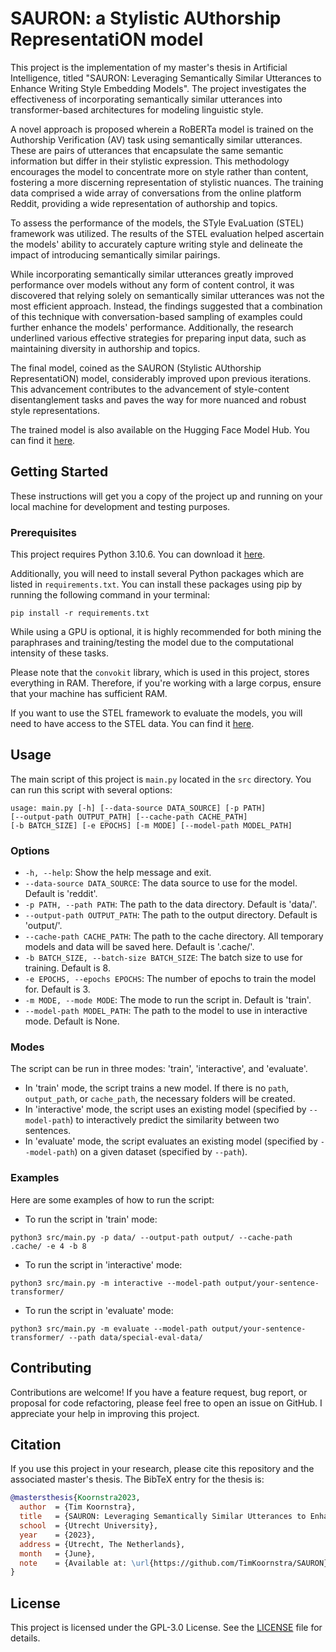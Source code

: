 # SAURON: a Stylistic AUthorship RepresentatiON model

This project is the implementation of my master's thesis in Artificial Intelligence, titled "SAURON: Leveraging Semantically Similar Utterances to Enhance Writing Style Embedding Models". The project investigates the effectiveness of incorporating semantically similar utterances into transformer-based architectures for modeling linguistic style. 

A novel approach is proposed wherein a RoBERTa model is trained on the Authorship Verification (AV) task using semantically similar utterances. These are pairs of utterances that encapsulate the same semantic information but differ in their stylistic expression. This methodology encourages the model to concentrate more on style rather than content, fostering a more discerning representation of stylistic nuances. The training data comprised a wide array of conversations from the online platform Reddit, providing a wide representation of authorship and topics.

To assess the performance of the models, the STyle EvaLuation (STEL) framework was utilized. The results of the STEL evaluation helped ascertain the models' ability to accurately capture writing style and delineate the impact of introducing semantically similar pairings.

While incorporating semantically similar utterances greatly improved performance over models without any form of content control, it was discovered that relying solely on semantically similar utterances was not the most efficient approach. Instead, the findings suggested that a combination of this technique with conversation-based sampling of examples could further enhance the models' performance. Additionally, the research underlined various effective strategies for preparing input data, such as maintaining diversity in authorship and topics.

The final model, coined as the SAURON (Stylistic AUthorship RepresentatiON) model, considerably improved upon previous iterations. This advancement contributes to the advancement of style-content disentanglement tasks and paves the way for more nuanced and robust style representations.

The trained model is also available on the Hugging Face Model Hub. You can find it [here](https://huggingface.co/TimKoornstra/SAURON).

## Getting Started

These instructions will get you a copy of the project up and running on your local machine for development and testing purposes.

### Prerequisites

This project requires Python 3.10.6. You can download it [here](https://www.python.org/downloads/release/python-3106/). 

Additionally, you will need to install several Python packages which are listed in `requirements.txt`. You can install these packages using pip by running the following command in your terminal:

```
pip install -r requirements.txt
```

While using a GPU is optional, it is highly recommended for both mining the paraphrases and training/testing the model due to the computational intensity of these tasks. 

Please note that the `convokit` library, which is used in this project, stores everything in RAM. Therefore, if you're working with a large corpus, ensure that your machine has sufficient RAM.

If you want to use the STEL framework to evaluate the models, you will need to have access to the STEL data. You can find it [here](https://github.com/nlpsoc/stel).

## Usage

The main script of this project is `main.py` located in the `src` directory. You can run this script with several options:

```
usage: main.py [-h] [--data-source DATA_SOURCE] [-p PATH]
[--output-path OUTPUT_PATH] [--cache-path CACHE_PATH]
[-b BATCH_SIZE] [-e EPOCHS] [-m MODE] [--model-path MODEL_PATH]
```

### Options

- `-h, --help`: Show the help message and exit.
- `--data-source DATA_SOURCE`: The data source to use for the model. Default is 'reddit'.
- `-p PATH, --path PATH`: The path to the data directory. Default is 'data/'.
- `--output-path OUTPUT_PATH`: The path to the output directory. Default is 'output/'.
- `--cache-path CACHE_PATH`: The path to the cache directory. All temporary models and data will be saved here. Default is '.cache/'.
- `-b BATCH_SIZE, --batch-size BATCH_SIZE`: The batch size to use for training. Default is 8.
- `-e EPOCHS, --epochs EPOCHS`: The number of epochs to train the model for. Default is 3.
- `-m MODE, --mode MODE`: The mode to run the script in. Default is 'train'.
- `--model-path MODEL_PATH`: The path to the model to use in interactive mode. Default is None.

### Modes

The script can be run in three modes: 'train', 'interactive', and 'evaluate'. 

- In 'train' mode, the script trains a new model. If there is no `path`, `output_path`, or `cache_path`, the necessary folders will be created.
- In 'interactive' mode, the script uses an existing model (specified by `--model-path`) to interactively predict the similarity between two sentences.
- In 'evaluate' mode, the script evaluates an existing model (specified by `--model-path`) on a given dataset (specified by `--path`).

### Examples

Here are some examples of how to run the script:

- To run the script in 'train' mode:

```
python3 src/main.py -p data/ --output-path output/ --cache-path .cache/ -e 4 -b 8
```

- To run the script in 'interactive' mode:

```
python3 src/main.py -m interactive --model-path output/your-sentence-transformer/
```

- To run the script in 'evaluate' mode:

```
python3 src/main.py -m evaluate --model-path output/your-sentence-transformer/ --path data/special-eval-data/
```

## Contributing

Contributions are welcome! If you have a feature request, bug report, or proposal for code refactoring, please feel free to open an issue on GitHub. I appreciate your help in improving this project.

## Citation

If you use this project in your research, please cite this repository and the associated master's thesis. The BibTeX entry for the thesis is:

```bibtex
@mastersthesis{Koornstra2023,
  author  = {Tim Koornstra},
  title   = {SAURON: Leveraging Semantically Similar Utterances to Enhance Writing Style Embedding Models},
  school  = {Utrecht University},
  year    = {2023},
  address = {Utrecht, The Netherlands},
  month   = {June},
  note    = {Available at: \url{https://github.com/TimKoornstra/SAURON}}
}
```

## License

This project is licensed under the GPL-3.0 License. See the [LICENSE](LICENSE) file for details.
